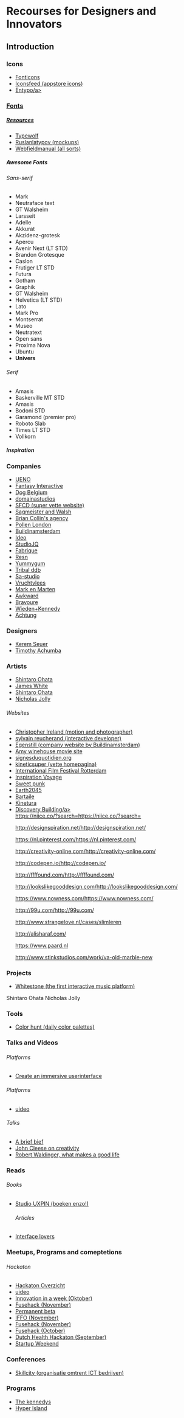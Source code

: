 <h1>Recourses for Designers and Innovators</h1>
<h2>Introduction</h2>
<p></p>

<h3>Icons</h3>
<ul>
<li><a href="https://fonticons.com/sets">Fonticons</a></li>
<li><a href="http://www.iconsfeed.com">Iconsfeed.(appstore icons)</a></li>
<li><a href="http://www.entypo.com">Entypo/a></li>
</ul>

<h3>Fonts</h3>
<h5>Resources</h5>
<ul>
<li><a href="https://www.typewolf.com">Typewolf</a></li>
<li><a href="https://dribbble.com/ruslanlatypov"> Ruslanlatypov (mockups) </a></li>
<li><a href="http://webfieldmanual.com"> Webfieldmanual (all sorts)</a></li>
</ul>

<h5>Awesome Fonts</h5>
<h6>Sans-serif</h6>
<ul>
<li>Mark</li>
<li>Neutraface text</li>
<li>GT Walsheim</li>
<li>Larsseit</li>
<li>Adelle</li>
<li>Akkurat</li>
<li>Akzidenz-grotesk </li>
<li>Apercu</li>
<li>Avenir Next (LT STD)</li>
<li>Brandon Grotesque</li>
<li>Caslon</li>
<li>Frutiger LT STD</li>
<li>Futura</li>
<li>Gotham</li>
<li>Graphik</li>
<li>GT Walsheim</li>
<li>Helvetica (LT STD)</li>
<li>Lato</li>
<li>Mark Pro</li>
<li>Montserrat</li>
<li>Museo</li>
<li>Neutratext</li>
<li>Open sans</li>
<li>Proxima Nova</li>
<li>Ubuntu</li>
<li><b>Univers</b></li>
</ul>


<h6>Serif</h6>
<ul>
<li>Amasis</li>
<li>Baskerville MT STD</li>
<li>Amasis</li>
<li>Bodoni STD</li>
<li>Garamond (premier pro)</li>
<li>Roboto Slab</li>
<li>Times LT STD</li>
<li>Vollkorn</li>
</ul>

<h5>Inspiration</h5>
<h3>Companies</h3>
<ul>
<li><a href="http://www.ueno.co">UENO</a></li>
<li><a href="http://fantasy.co/legacy/google-ramayana/">Fantasy Interactive</a></li>
<li><a href="http://www.dogstudio.be/contact">Dog Belgium</a></li>
<li><a href="http://domanistudios.com/work/">domainastudios</a></li>
<li><a href="http://sfcd.com">SFCD (super vette website) </a></li>
<li><a href="http://sagmeisterwalsh.com/work/">Sagmeister and Walsh</a></li>       
<li><a href="http://www.wearecollins.com/work/">Brian Collin's agency </a></li>
<li><a href="http://pollenlondon.com/interactive-web-design">Pollen London</a></li>
<li><a href="http://www.buildinamsterdam.com/">Buildinamsterdam</a></li>
<li><a href="https://www.ideo.com/eu">Ideo</a></li>
<li><a href="http://studiojq.co/">StudioJQ</a></li>
<li><a href="https://www.fabrique.nl/">Fabrique</a></li>
<li><a href="https://www.awwwards.com/resn/">Resn</a></li>
<li><a href="https://yummygum.com/">Yummygum</a></li>
<li><a href="http://tribalworldwide.com/portfolio/">Tribal ddb</a></li>
<li><a href="http://sa-studio.fr/works">Sa-studio</a></li>
<li><a href=" https://www.vruchtvlees.com/project/3/de-munt-la-monnaie#strategie">Vruchtvlees</a></li>   
<li><a href="http://www.markenmarten.nl/">Mark en Marten</a></li> 
<li><a href="https://awkward.co/">Awkward</a></li>   
<li><a href="https://bravoure.nl/cases/">Bravoure</a></li>   
<li><a href="http://www.wk.com">Wieden+Kennedy</a></li>
<li><a href="https://www.achtung.nl">Achtung</a></li>     
  
 

</ul>

<h3>Designers</h3>
<ul>
<li><a href="https://dribbble.com/kerem">Kerem Seuer</a></li>
<li><a href="https://timothyachumba.com/projects/phaedis">Timothy Achumba</a></li>  
  
</ul>


<h3>Artists</h3>
<ul>
<li><a href="http://yukari-art.jp/en/shintaro_ohata_en">Shintaro Ohata</a></li>
<li><a href="http://www.signalnoise.com">James White</a></li>
<li><a href="http://yukari-art.jp/en/artists/shintaro-ohata">Shintaro Ohata</a></li>
<li><a href="http://nicolasjolly.net/">Nicholas Jolly</a></li>
</ul>

<h6>Websites</h6>
<ul>
<li><a href="http://christopherireland.net/motion/canon-light-awards">Christopher Ireland (motion and photographer)</a></li>
<li><a href="http://www.sylvainreucherand.fr">sylvain reucherand (interactive developer)</a></li>
<li><a href="http://www.eginstill.com">Egenstill (company website by Buildinamsterdam) </a></li>
<li><a href="http://www.amy-movie.com/triumph"> Amy winehouse movie site </a></li>
<li><a href="http://www.signesduquotidien.org/a-propos/
">signesduquotidien.org</a></li>
<li><a href="https://www.kineticsuper.com.au/personal
"> kineticsuper (vette homepagina) </a></li>
<li><a href="https://www.iffr.com/
"> International Film Festival Rotterdam </a></li>
<li><a href="http://inspirationvoyage.hellotrip.frhttp://inspirationvoyage.hellotrip.fr
"> Inspiration Voyage</a></li>
<li><a href="https://www.sweetpunk.com"> Sweet punk</a></li>
<li><a href="http://earth2045.com"> Earth2045</a></li>
<li><a href="http://bartaile.com"> Bartaile</a></li>
<li><a href="http://www.kinetura.com/products/detail/new-york"> Kinetura</a></li>
<li><a href="https://discovery.wisc.edu/about"> Discovery Building/a></li>
https://niice.co/?search=https://niice.co/?search=
  
http://designspiration.net/http://designspiration.net/

https://nl.pinterest.com/https://nl.pinterest.com/

http://creativity-online.com/http://creativity-online.com/

http://codepen.io/http://codepen.io/

http://ffffound.com/http://ffffound.com/

http://lookslikegooddesign.com/http://lookslikegooddesign.com/

https://www.nowness.com/https://www.nowness.com/

http://99u.com/http://99u.com/

http://www.strangelove.nl/cases/slimleren

http://alisharaf.com/

https://www.paard.nl

http://www.stinkstudios.com/work/va-old-marble-new

</ul>

<h3>Projects</h3>
<ul>
<li><a href="https://www.kickstarter.com/projects/whitestonemusic/this-is-what-music-will-look-like-in-the-future">Whitestone (the first interactive music platform)</a></li>
</ul>

Shintaro Ohata
Nicholas Jolly

</ul>
<h3>Tools</h3>
<ul>
<li><a href="http://colorhunt.co/popular">Color hunt (daily color palettes)</a></li>

</ul>
<h3>Talks and Videos</h3>
<h6>Platforms</h6>
<ul>
<li><a href="https://www.youtube.com/watch?v=axkPXCNjOh8">Create an immersive userinterface</a></li>
</ul>
<h6>Platforms</h6>
<ul>
<li><a href="https://uideo.net">uideo</a></li>
</ul>
<h6>Talks</h6>
<ul>
<li><a href="https://www.youtube.com/watch?v=3X6SdMRag-Y"> A brief bief</a></li>
<li><a href="https://www.youtube.com/watch?v=Qby0ed4aVpo"> John Cleese on creativity</a></li>
<li><a href="http://www.ted.com/talks/robert_waldinger_what_makes_a_good_life_lessons_from_the_longest_study_on_happiness"> Robert Waldinger, what makes a good life</a></li>

</ul>

<h3>Reads</h3>
<h6>Books</h6>
<ul>
<li><a href="
http://studio.uxpin.com/?utm_source=facebook_cpc&utm_medium=subko_cpc&utm_campaign=acquisition_studio">Studio UXPIN (boeken enzo!)</a></li>
<h6>Articles</h6>
<li><a href="https://interfacelovers.com/">Interface lovers</a></li>
</ul>


<h3>Meetups, Programs and comeptetions</h3>
<h6>Hackaton</h6>
<ul>
<li><a href="https://hackathonoverzicht.nl/">Hackaton Overzicht</a></li>
<li><a href="https://uideo.net">uideo</a></li>
<li><a href="http://www.iiaw.nl/iiaw/">Innovation in a week (Oktober) </a></li>
<li><a href="http://fusehack.com/">Fusehack (November) </a></li>
<li><a href="http://www.scribd.com/doc/243410656/Permanent-Beta-Kennisdeeltjesversneller-voor-sociale-innovaties"> Permanent beta</a></li>
<li><a href="http://www.offf.ws/info/">IFFO  (November) </a></li>
<li><a href="http://fusehack.com/">Fusehack (November) </a></li>
<li><a href="https://www.adehack.com/">Fusehack (October) </a></li>
<li><a href="https://www.dhh2017.nl/aanmelden">Dutch Health Hackaton (September) </a></li>
<li><a href="https://startupweekend.org/events?utf8=%E2%9C%93&q=Rotterdam%2C+Netherlands&button=">Startup Weekend </a></li>  
</ul>

<h3>Conferences</h3>
<ul>
<li><a href="http://www.skillcity.nl/agenda/5888-innovation-circle-71/">Skillcity (organisatie omtrent ICT bedrijven) </a></li>
</ul>

<h3>Programs</h3>
<ul>
<li><a href="http://thekennedys.nl/">The kennedys</a></li>
<li><a href="https://www.hyperisland.com/">Hyper Island</a></li>  
</ul>

